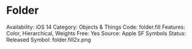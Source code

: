# Folder

Availability: iOS 14
Category: Objects & Things
Code: folder.fill
Features: Color, Hierarchical, Weights
Free: Yes
Source: Apple SF Symbols
Status: Released
Symbol: folder.fill2x.png